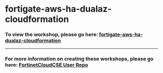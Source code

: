 <h1>fortigate-aws-ha-dualaz-cloudformation</h1><h3>To view the workshop, please go here: <a href="https://fortinetcloudcse.github.io/fortigate-aws-ha-dualaz-cloudformation/">fortigate-aws-ha-dualaz-cloudformation</a></h3><hr><h3>For more information on creating these workshops, please go here: <a href="https://fortinetcloudcse.github.io/UserRepo/">FortinetCloudCSE User Repo</a></h3>